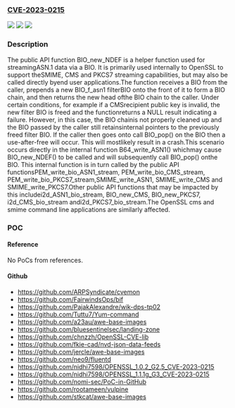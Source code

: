 ### [CVE-2023-0215](https://cve.mitre.org/cgi-bin/cvename.cgi?name=CVE-2023-0215)
![](https://img.shields.io/static/v1?label=Product&message=OpenSSL&color=blue)
![](https://img.shields.io/static/v1?label=Version&message=3.0.0%3C%203.0.8%20&color=brighgreen)
![](https://img.shields.io/static/v1?label=Vulnerability&message=use-after-free&color=brighgreen)

### Description

The public API function BIO_new_NDEF is a helper function used for streamingASN.1 data via a BIO. It is primarily used internally to OpenSSL to support theSMIME, CMS and PKCS7 streaming capabilities, but may also be called directly byend user applications.The function receives a BIO from the caller, prepends a new BIO_f_asn1 filterBIO onto the front of it to form a BIO chain, and then returns the new head ofthe BIO chain to the caller. Under certain conditions, for example if a CMSrecipient public key is invalid, the new filter BIO is freed and the functionreturns a NULL result indicating a failure. However, in this case, the BIO chainis not properly cleaned up and the BIO passed by the caller still retainsinternal pointers to the previously freed filter BIO. If the caller then goes onto call BIO_pop() on the BIO then a use-after-free will occur. This will mostlikely result in a crash.This scenario occurs directly in the internal function B64_write_ASN1() whichmay cause BIO_new_NDEF() to be called and will subsequently call BIO_pop() onthe BIO. This internal function is in turn called by the public API functionsPEM_write_bio_ASN1_stream, PEM_write_bio_CMS_stream, PEM_write_bio_PKCS7_stream,SMIME_write_ASN1, SMIME_write_CMS and SMIME_write_PKCS7.Other public API functions that may be impacted by this includei2d_ASN1_bio_stream, BIO_new_CMS, BIO_new_PKCS7, i2d_CMS_bio_stream andi2d_PKCS7_bio_stream.The OpenSSL cms and smime command line applications are similarly affected.

### POC

#### Reference
No PoCs from references.

#### Github
- https://github.com/ARPSyndicate/cvemon
- https://github.com/FairwindsOps/bif
- https://github.com/PajakAlexandre/wik-dps-tp02
- https://github.com/Tuttu7/Yum-command
- https://github.com/a23au/awe-base-images
- https://github.com/bluesentinelsec/landing-zone
- https://github.com/chnzzh/OpenSSL-CVE-lib
- https://github.com/fkie-cad/nvd-json-data-feeds
- https://github.com/jercle/awe-base-images
- https://github.com/neo9/fluentd
- https://github.com/nidhi7598/OPENSSL_1.0.2_G2.5_CVE-2023-0215
- https://github.com/nidhi7598/OPENSSL_1.1.1g_G3_CVE-2023-0215
- https://github.com/nomi-sec/PoC-in-GitHub
- https://github.com/rootameen/vulpine
- https://github.com/stkcat/awe-base-images

